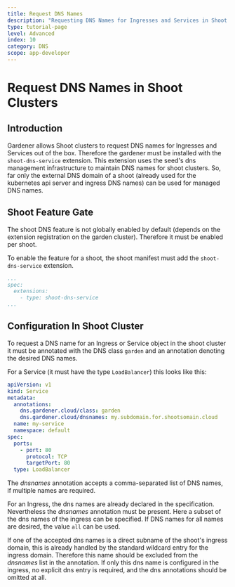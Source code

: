 ```yaml
---
title: Request DNS Names
description: "Requesting DNS Names for Ingresses and Services in Shoot Clusters"
type: tutorial-page
level: Advanced
index: 10
category: DNS
scope: app-developer
---
```


# Request DNS Names in Shoot Clusters

## Introduction
Gardener allows Shoot clusters to request DNS names for Ingresses and Services out of the box. 
Therefore the gardener must be installed with the `shoot-dns-service` extension.
This extension uses the seed's dns management infrastructure to maintain DNS
names for shoot clusters. So, far only the external DNS domain of a shoot
(already used for the kubernetes api server and ingress DNS names) can be used
for managed DNS names.


## Shoot Feature Gate

The shoot DNS feature is not globally enabled by default (depends on the 
extension registration on the garden cluster). Therefore it must be
enabled per shoot.

To enable the feature for a shoot, the shoot manifest must add the `shoot-dns-service` extension.

```yaml
...
spec:
  extensions:
    - type: shoot-dns-service
...
```

## Configuration In Shoot Cluster

To request a DNS name for an Ingress or Service object in the shoot cluster
it must be annotated with the DNS class `garden` and an annotation denoting
the desired DNS names.

For a Service (it must have the type `LoadBalancer`) this looks like this:

```yaml
apiVersion: v1
kind: Service
metadata:
  annotations:
    dns.gardener.cloud/class: garden
    dns.gardener.cloud/dnsnames: my.subdomain.for.shootsomain.cloud
  name: my-service
  namespace: default
spec:
  ports:
    - port: 80
      protocol: TCP
      targetPort: 80
  type: LoadBalancer
```

The *dnsnames* annotation accepts a comma-separated list of DNS names, if
multiple names are required.

For an Ingress, the dns names are already declared in the specification.
Nevertheless the *dnsnames* annotation must be present. Here a subset of the 
dns names of the ingress can be specified. If DNS names for all names are
desired, the value `all` can be used.

If one of the accepted dns names is a direct subname of the shoot's ingress
domain, this is already handled by the standard wildcard entry for the ingress
domain. Therefore this name should be excluded from the *dnsnames* list in the
annotation. If only this dns name is configured in the ingress, no explicit 
dns entry is required, and the dns annotations should be omitted at all.
